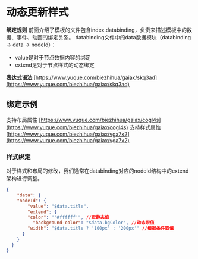 # 动态更新样式

**绑定规则**
前面介绍了模板的文件包含index.databinding，负责来描述模板中的数据、事件、动画的绑定关系。 
databinding文件中的data数据模块（databinding -> data -> nodeId）：

- value是对于节点数据内容的绑定
- extend是对于节点样式的动态绑定

**表达式语法**
[https://www.yuque.com/biezhihua/gaiax/skq3ad](https://www.yuque.com/biezhihua/gaiax/skq3ad)
## 绑定示例
支持布局属性
[https://www.yuque.com/biezhihua/gaiax/cogl4s](https://www.yuque.com/biezhihua/gaiax/cogl4s)
支持样式属性
[https://www.yuque.com/biezhihua/gaiax/vga7x2](https://www.yuque.com/biezhihua/gaiax/vga7x2)
### 样式绑定
对于样式和布局的修改，我们通常在databinding对应的nodeId结构中的extend架构进行调整。
```json
{
	"data": {
    "nodeId": {
    	"value": "$data.title",
    	"extend": {
        "color": "'#ffffff'", //取静态值
  		  "background-color": "$data.bgColor", //动态取值
        "width": "$data.title ? '100px' : '200px'" //根据条件取值
      }
    }
  }
}
```
